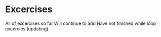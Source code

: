 # Excercises
All of excercises so far
Will continue to add
Have not finished while loop excercies (updating)
